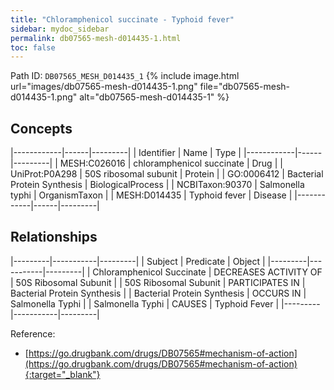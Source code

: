 ```yaml
---
title: "Chloramphenicol succinate - Typhoid fever"
sidebar: mydoc_sidebar
permalink: db07565-mesh-d014435-1.html
toc: false 
---
```



Path ID: `DB07565_MESH_D014435_1`
{% include image.html url="images/db07565-mesh-d014435-1.png" file="db07565-mesh-d014435-1.png" alt="db07565-mesh-d014435-1" %}

## Concepts

|------------|------|---------|
| Identifier | Name | Type    |
|------------|------|---------|
| MESH:C026016 | chloramphenicol succinate | Drug |
| UniProt:P0A298 | 50S ribosomal subunit | Protein |
| GO:0006412 | Bacterial Protein Synthesis | BiologicalProcess |
| NCBITaxon:90370 | Salmonella typhi | OrganismTaxon |
| MESH:D014435 | Typhoid fever | Disease |
|------------|------|---------|

## Relationships

|---------|-----------|---------|
| Subject | Predicate | Object  |
|---------|-----------|---------|
| Chloramphenicol Succinate | DECREASES ACTIVITY OF | 50S Ribosomal Subunit |
| 50S Ribosomal Subunit | PARTICIPATES IN | Bacterial Protein Synthesis |
| Bacterial Protein Synthesis | OCCURS IN | Salmonella Typhi |
| Salmonella Typhi | CAUSES | Typhoid Fever |
|---------|-----------|---------|

Reference:
  - [https://go.drugbank.com/drugs/DB07565#mechanism-of-action](https://go.drugbank.com/drugs/DB07565#mechanism-of-action){:target="_blank"}